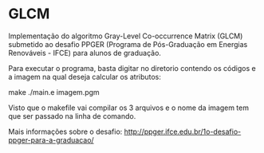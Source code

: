 # GLCM
Implementação do algoritmo Gray-Level Co-occurrence Matrix (GLCM) submetido ao desafio PPGER (Programa de Pós-Graduação em Energias Renováveis - IFCE) para alunos de graduação. 

Para executar o programa, basta digitar no diretorio contendo os códigos e a imagem na qual deseja calcular os atributos:

make
./main.e imagem.pgm

Visto que o makefile vai compilar os 3 arquivos e o nome da imagem tem que ser passado na linha de comando.

Mais informações sobre o desafio: http://ppger.ifce.edu.br/1o-desafio-ppger-para-a-graduacao/

